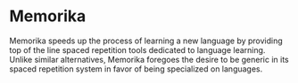 # Memorika

Memorika speeds up the process of learning a new language by providing top of the line spaced repetition tools dedicated to language learning. Unlike similar alternatives, Memorika foregoes the desire to be generic in its spaced repetition system in favor of being specialized on languages.
